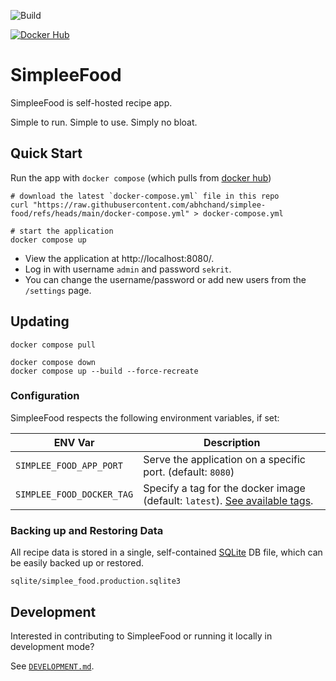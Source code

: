 ![Build](https://github.com/abhchand/simplee-food/actions/workflows/build.yml/badge.svg)

[![Docker Hub](https://img.shields.io/docker/pulls/abhchand/simplee_food)](https://hub.docker.com/r/abhchand/simplee_food)


# SimpleeFood

SimpleeFood is self-hosted recipe app.

Simple to run. Simple to use. Simply no bloat.

## Quick Start

Run the app with `docker compose` (which pulls from [docker hub](https://hub.docker.com/repository/docker/abhchand/simplee_food))

```shell
# download the latest `docker-compose.yml` file in this repo
curl "https://raw.githubusercontent.com/abhchand/simplee-food/refs/heads/main/docker-compose.yml" > docker-compose.yml

# start the application
docker compose up
```

* View the application at http://localhost:8080/.
* Log in with username `admin` and password `sekrit`.
* You can change the username/password or add new users from the `/settings` page.

## Updating

```shell
docker compose pull

docker compose down
docker compose up --build --force-recreate
```

### Configuration

SimpleeFood respects the following environment variables, if set:

ENV Var | Description
--- | ---
`SIMPLEE_FOOD_APP_PORT` | Serve the application on a specific port. (default: `8080`)
`SIMPLEE_FOOD_DOCKER_TAG` | Specify a tag for the docker image (default: `latest`). [See available tags](https://hub.docker.com/repository/docker/abhchand/simplee_food/tags).

### Backing up and Restoring Data

All recipe data is stored in a single, self-contained [SQLite](https://www.sqlite.org/index.html) DB file, which can be easily backed up or restored.

```
sqlite/simplee_food.production.sqlite3
```

## Development

Interested in contributing to SimpleeFood or running it locally in development mode?

See [`DEVELOPMENT.md`](DEVELOPMENT.md).
